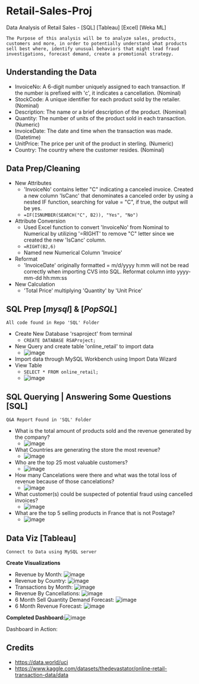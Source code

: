 # Retail-Sales-Proj
Data Analysis of Retail Sales - [SQL] [Tableau] [Excel] [Weka ML]

```The Purpose of this analysis will be to analyze sales, products, customers and more, in order to potentially understand what products sell best where, identify unusual behaviors that might lead fraud investigations, forecast demand, create a promotional strategy.```



Understanding the Data
-
- InvoiceNo:	A 6-digit number uniquely assigned to each transaction. If the number is prefixed with 'c', it indicates a cancellation. (Nominal)
- StockCode:	A unique identifier for each product sold by the retailer. (Nominal)
- Description:	The name or a brief description of the product. (Nominal)
- Quantity:	The number of units of the product sold in each transaction. (Numeric)
- InvoiceDate:	The date and time when the transaction was made. (Datetime)
- UnitPrice: The price per unit of the product in sterling. (Numeric)
- Country:	The country where the customer resides. (Nominal)

Data Prep/Cleaning
-
- New Attributes
  - 'InvoiceNo' contains letter "C" indicating a canceled invoice. Created a new column 'IsCanc' that denominates a canceled order by using a nested IF function, searching for value = "C", if true, the output will be yes.
  - ```=IF(ISNUMBER(SEARCH("C", B2)), "Yes", "No")```
- Attribute Conversion
  - Used Excel function to convert 'InvoiceNo' from Nominal to Numerical by utilizing '=RIGHT' to remove "C" letter since we created the new 'IsCanc' column.
  - ```=RIGHT(B2,6)```
  - Named new Numerical Column 'Invoice'
- Reformat
  - 'InvoiceDate' originally formatted = m/d/yyyy h:mm will not be read correctly when importing CVS into SQL. Reformat column into yyyy-mm-dd hh:mm:ss
- New Calculation
  - 'Total Price' multiplying 'Quantity' by 'Unit Price'

SQL Prep [*mysql*] & [*PopSQL*]
-
```All code found in Repo 'SQL' Folder```
- Create New Database 'rsaproject' from terminal
  - ```CREATE DATABASE RSAProject;```
- New Query and create table 'online_retail' to import data
  - ![image](https://github.com/mkowalczyk0/Retail-Sales-Proj/assets/151803531/bdd53ca8-a6f6-41e5-a68d-eca16f4abc99)
- Import data through MySQL Workbench using Import Data Wizard
- View Table
  - ```SELECT * FROM online_retail;```
  - ![image](https://github.com/mkowalczyk0/Retail-Sales-Proj/assets/151803531/34f57e71-8201-4056-a8c3-9edfa2cb6931)
 
SQL Querying | Answering Some Questions [SQL]
-
```Q&A Report Found in 'SQL' Folder```
- What is the total amount of products sold and the revenue generated by the company?
  - ![image](https://github.com/mkowalczyk0/Retail-Sales-Proj/assets/151803531/8fd208aa-2e98-408e-8743-251ae7e0764d)
- What Countries are generating the store the most revenue?
  - ![image](https://github.com/mkowalczyk0/Retail-Sales-Proj/assets/151803531/063f3d6c-a425-4b32-8bd2-7c2b3ec25fac)
- Who are the top 25 most valuable customers?
  - ![image](https://github.com/mkowalczyk0/Retail-Sales-Proj/assets/151803531/97ed882b-8397-44d3-aeb2-2c674c83457e)
- How many Cancelations were there and what was the total loss of revenue because of those cancelations?
  - ![image](https://github.com/mkowalczyk0/Retail-Sales-Proj/assets/151803531/9c803e8c-2362-4861-bc71-219148a39a0d)
- What customer(s) could be suspected of potential fraud using cancelled invoices?
  - ![image](https://github.com/mkowalczyk0/Retail-Sales-Proj/assets/151803531/f1e356a3-08fb-441e-a88d-9c5a97a8e449)
- What are the top 5 selling products in France that is not Postage?
  - ![image](https://github.com/mkowalczyk0/Retail-Sales-Proj/assets/151803531/98de054c-fa26-42fc-a780-562344cd49fb)


Data Viz [Tableau]
- 
```Connect to Data using MySQL server```

**Create Visualizations**
- Revenue by Month: ![image](https://github.com/mkowalczyk0/Retail-Sales-Proj/assets/151803531/31b38118-16f9-4458-ba4c-ded37e7ac2aa)
- Revenue by Country: ![image](https://github.com/mkowalczyk0/Retail-Sales-Proj/assets/151803531/c2a40eb9-d7f0-4e62-b70e-8890f3762f66)
- Transactions by Month: ![image](https://github.com/mkowalczyk0/Retail-Sales-Proj/assets/151803531/88cfa7c0-d451-4f0e-9d33-1bed443e6900)
- Revenue By Cancellations: ![image](https://github.com/mkowalczyk0/Retail-Sales-Proj/assets/151803531/b2902466-249f-4e31-a3a7-435ac179b089)
- 6 Month Sell Quantity Demand Forecast: ![image](https://github.com/mkowalczyk0/Retail-Sales-Proj/assets/151803531/0ff0c9eb-210e-4e15-b5c0-ba7715bb5faf)
- 6 Month Revenue Forecast: ![image](https://github.com/mkowalczyk0/Retail-Sales-Proj/assets/151803531/f0f56eac-e348-49bb-ba61-907b02c4a900)

**Completed Dashboard:**![image](https://github.com/mkowalczyk0/Retail-Sales-Proj/assets/151803531/c9c9f78a-1096-43b1-bf48-3ca16af5229f)


 
 Dashboard in Action:  
 
Credits
-
- https://data.world/uci
- https://www.kaggle.com/datasets/thedevastator/online-retail-transaction-data/data
